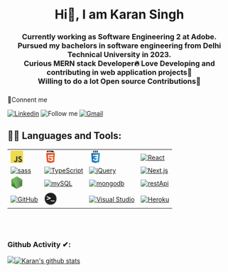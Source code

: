 <div align="center"> 
<h1 align="center">Hi👋, I am Karan Singh</h1>
<h3 align="center">Currently working as Software Engineering 2 at Adobe. Pursued my bachelors in software engineering from Delhi Technical University in 2023.<br> Curious MERN stack Developer🔥 Love Developing and contributing in web application projects🌈<br> Willing to do a lot Open source Contributions🌟<h3>
</div>

<p>📌Connent me<p>
  
 [![Linkedin](https://img.shields.io/badge/-LinkedIn-blue?style=flat&logo=Linkedin&logoColor=white)](https://www.linkedin.com/in/karan-singh-89375b18b/)
<img src="https://img.shields.io/github/followers/KaranSingh1301?label=follow&style=social" height="22" title="Follow me" href="https://github.com/KaranSingh1301"/>
[![Gmail](https://img.shields.io/badge/-Gmail-c14438?style=flat&logo=Gmail&logoColor=white)](mailto:kssinghkaran13@gmail.com)


## 👨‍💻 Languages and Tools:

<table>
    <tbody>
        <tr>
            <td><a href="#"><img alt="JavaScript" title="JavaScript" height="28px"
                        src="https://raw.githubusercontent.com/github/explore/80688e429a7d4ef2fca1e82350fe8e3517d3494d/topics/javascript/javascript.png" /></a>
            </td>
            <td><a href="#"><img alt="HTML5" title="HTML5" height="28px"
                        src="https://raw.githubusercontent.com/github/explore/80688e429a7d4ef2fca1e82350fe8e3517d3494d/topics/html/html.png" /></a>
            </td>
            <td><a href="#"><img alt="CSS3" title="CSS3" height="28px"
                        src="https://raw.githubusercontent.com/github/explore/80688e429a7d4ef2fca1e82350fe8e3517d3494d/topics/css/css.png" /></a>
            </td>
          <td><a href="#"><img alt="React" title="React" height="28px"
                        src="https://cdn.freebiesupply.com/logos/large/2x/react-1-logo-png-transparent.png" /></a>
            </td>
         </tr>
        <tr>
          <td><a href="#"><img alt="sass" title="sass" height="28px"
                        src="https://cdn3.iconfinder.com/data/icons/logos-and-brands-adobe/512/288_Sass-512.png" /></a></td>
           <td><a href="#"><img alt="TypeScript" title="TypeScript" height="28px"
                        src="https://upload.wikimedia.org/wikipedia/commons/thumb/4/4c/Typescript_logo_2020.svg/1200px-Typescript_logo_2020.svg.png" /></a></td>
            <td><a href="#"><img alt="jQuery" title="jQuery" height="28px"
                        src="https://creativo-websolutions.com/my_files/2020/04/iconfinder_jquery_3069646.png" /></a></td>
         <td><a href="#"><img alt="Next.js" title="Next.js" height="28px"
                        src="https://seeklogo.com/images/N/next-js-logo-8FCFF51DD2-seeklogo.com.png" /></a></td></tr>
         </tr>
        <tr>
            <td><a href="#"><img alt="NodeJS" title="NodeJS" height="28px"
                        src="https://raw.githubusercontent.com/github/explore/80688e429a7d4ef2fca1e82350fe8e3517d3494d/topics/nodejs/nodejs.png" /></a>
            </td>
            <td><a href="#"><img alt="mySQL" title="mySQL" height="28px"
                        src="https://pngimg.com/uploads/mysql/mysql_PNG9.png" /></a>
            </td>
            <td><a href="#"><img alt="mongodb" title="mogodb" height="28px"
                        src="https://infinapps.com/wp-content/uploads/2018/10/mongodb-logo.png" /></a></td>
            <td><a href="#"><img alt="restApi" title="restApi" height="28px"
                        src="https://ps.w.org/easily-generate-rest-api-url/assets/icon-128x128.png?rev=1796200" /></a></td>
            </tr> 
            <tr>
        <td><a href="#"><img alt="GitHub" title="GitHub" height="28px"
                        src="https://i.imgur.com/DZgetVv.png" /></a>
            </td>
            <td><a href="#"><img alt="Terminal" title="Terminal" height="28px"
                        src="https://raw.githubusercontent.com/github/explore/80688e429a7d4ef2fca1e82350fe8e3517d3494d/topics/terminal/terminal.png" /></a>
            </td>
            <td><a href="#"><img alt="Visual Studio" title="Visual Studio Code" height="28px"
                        src="https://img.icons8.com/fluent/48/000000/visual-studio-code-2019.png" /></a></td>
            <td><a href="#"><img alt="Heroku" title="Heroku" height="28px"
           src="https://s3.amazonaws.com/hackdesign/tools/app_images/000/000/037/icon_small/heroku-logo-6e6c2ed8be2ad02ac96455d53e4e7e43.png?1385326105"/></a></td>
        </tr>
    </tbody>
  </table>
  
 <br/>
<br/>

### Github Activity ✔:
  <a href="https://github.com/KaranSingh1301">
  <img align="left" src="https://github-readme-stats.vercel.app/api/top-langs/?username=KaranSingh1301&theme=tokyonight" />
  </a>
<a href="https://github.com/KaranSingh1301">
 <img align="center" src="https://github-readme-stats.vercel.app/api?username=KaranSingh1301&show_icons=true&theme=tokyonight&line_height=27" alt="Karan's github stats"/>
</a>


<br/>
<br/>
